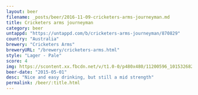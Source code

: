 ```yaml
---
layout: beer
filename: _posts/beer/2016-11-09-cricketers-arms-journeyman.md
title: Cricketers arms journeyman
category: beer
untappd: "https://untappd.com/b/cricketers-arms-journeyman/870829"
country: "Australia"
brewery: "Cricketers Arms"
breweryURL: "/brewery/cricketers-arms.html"
style: "Lager - Pale"
score: 4
img: https://scontent.xx.fbcdn.net/v/t1.0-0/p480x480/11200596_10153268299613745_30462160346726619_n.jpg?oh=cc2ea93a5779dbeaed7eda1f947c9617&oe=5AEE01BE
beer-date: "2015-05-01"
desc: "Nice and easy drinking, but still a mid strength"
permalink: /beer/:title.html
---
```


